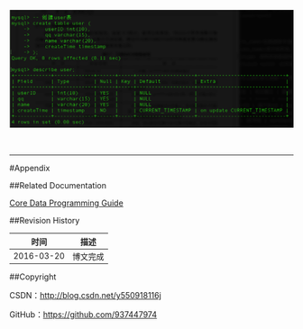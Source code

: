 ![](https://raw.githubusercontent.com/937447974/Blog/master/Resources/2015111101.png)

&#160;

----------

#Appendix

##Related Documentation

[Core Data Programming Guide](https://developer.apple.com/library/content/documentation/Cocoa/Conceptual/CoreData/index.html#//apple_ref/doc/uid/TP40001075)

##Revision History

| 时间 | 描述 |
| ---- | ---- |
| 2016-03-20 | 博文完成 |

##Copyright

CSDN：http://blog.csdn.net/y550918116j

GitHub：https://github.com/937447974